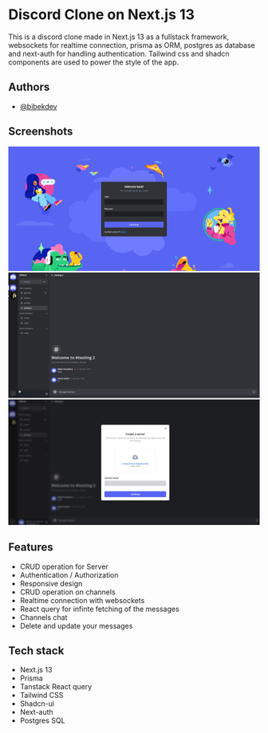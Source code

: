 # Discord Clone on Next.js 13

This is a discord clone made in Next.js 13 as a fullstack framework, websockets for realtime connection, prisma as ORM, postgres as database and next-auth for handling authentication. Tailwind css and shadcn components are used to power the style of the app.

## Authors

- [@bibekdev](https://www.github.com/bibekdev)

## Screenshots

![App Screenshot](/screenshots/1.png)
![App Screenshot](/screenshots/2.png)
![App Screenshot](/screenshots/3.png)

## Features

- CRUD operation for Server
- Authentication / Authorization
- Responsive design
- CRUD operation on channels
- Realtime connection with websockets
- React query for infinte fetching of the messages
- Channels chat
- Delete and update your messages

## Tech stack

- Next.js 13
- Prisma
- Tanstack React query
- Tailwind CSS
- Shadcn-ui
- Next-auth
- Postgres SQL
